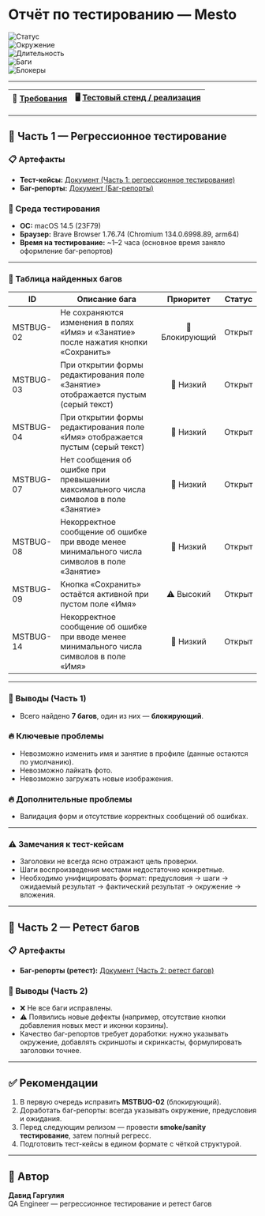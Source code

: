 # Отчёт по тестированию — Mesto

![Статус](https://img.shields.io/badge/Статус-Завершён-brightgreen)  
![Окружение](https://img.shields.io/badge/Окружение-macOS%2014.5%20%7C%20Brave%20Browser-lightgrey)  
![Длительность](https://img.shields.io/badge/Длительность-1–2%20часа-green)  
![Баги](https://img.shields.io/badge/Найдено_багов-7-red)  
![Блокеры](https://img.shields.io/badge/Блокирующие-1-brightred)

---

| 📑 [Требования](https://praktikum.notion.site/Mesto-9f2cfaa209734d1f8cfa0c0db3d3049f) | 🖥️ [Тестовый стенд / реализация](https://code.s3.yandex.net/qa/files/mesto/index.html) |
|---:|:---|

---

## 📁 Часть 1 — Регрессионное тестирование

### 📋 Артефакты
- **Тест-кейсы:** [Документ (Часть 1: регрессионное тестирование)](https://docs.google.com/spreadsheets/d/1iLMLPXGppCVs3R0BWKmH3bOKHDOAQjpsbNHY95s5pBo/edit?gid=220888493#gid=220888493)  
- **Баг-репорты:** [Документ (Баг-репорты)](https://docs.google.com/spreadsheets/d/1D5HoN9YMr3VQ6L9gJBynFNI4StPGRTgOxVVeMad51-s/edit?gid=1186534874#gid=1186534874)

### 🧾 Среда тестирования
- **ОС:** macOS 14.5 (23F79)  
- **Браузер:** Brave Browser 1.76.74 (Chromium 134.0.6998.89, arm64)  
- **Время на тестирование:** ~1–2 часа (основное время заняло оформление баг-репортов)

---

### 🐞 Таблица найденных багов

| **ID** | **Описание бага** | **Приоритет** | **Статус** |
|--------|----------------------------------------|:-------------:|:----------:|
| MSTBUG-02 | Не сохраняются изменения в полях «Имя» и «Занятие» после нажатия кнопки «Сохранить» | 🚨 Блокирующий | Открыт |
| MSTBUG-03 | При открытии формы редактирования поле «Занятие» отображается пустым (серый текст) | 🔹 Низкий | Открыт |
| MSTBUG-04 | При открытии формы редактирования поле «Имя» отображается пустым (серый текст) | 🔹 Низкий | Открыт |
| MSTBUG-07 | Нет сообщения об ошибке при превышении максимального числа символов в поле «Занятие» | 🔹 Низкий | Открыт |
| MSTBUG-08 | Некорректное сообщение об ошибке при вводе менее минимального числа символов в поле «Занятие» | 🔹 Низкий | Открыт |
| MSTBUG-09 | Кнопка «Сохранить» остаётся активной при пустом поле «Имя» | ⚠️ Высокий | Открыт |
| MSTBUG-14 | Некорректное сообщение об ошибке при вводе менее минимального числа символов в поле «Имя» | 🔹 Низкий | Открыт |

---

### 🚀 Выводы (Часть 1)
- Всего найдено **7 багов**, один из них — **блокирующий**.  

### **🔥 Ключевые проблемы**
- Невозможно изменить имя и занятие в профиле (данные остаются по умолчанию).
- Невозможно лайкать фото.
- Невозможно загружать новые изображения.
  
### **🔥 Дополнительные проблемы** 
- Валидация форм и отсутствие корректных сообщений об ошибках.  

---

### ⚠️ Замечания к тест-кейсам
- Заголовки не всегда ясно отражают цель проверки.  
- Шаги воспроизведения местами недостаточно конкретные.  
- Необходимо унифицировать формат: предусловия → шаги → ожидаемый результат → фактический результат → окружение → вложения.

---

## 📁 Часть 2 — Ретест багов

### 📋 Артефакты
- **Баг-репорты (ретест):** [Документ (Часть 2: ретест багов)](https://docs.google.com/spreadsheets/d/1awcgjrCHp0sL9S0tH35s7_WsNE0a8Ns9SMkK6D_FOK8/edit?gid=379530441#gid=379530441)

### 🚀 Выводы (Часть 2)
- ❌ Не все баги исправлены.  
- ⚠️ Появились новые дефекты (например, отсутствие кнопки добавления новых мест и иконки корзины).  
- Качество баг-репортов требует доработки: нужно указывать окружение, добавлять скриншоты и скринкасты, формулировать заголовки точнее.  

---

## ✅ Рекомендации
1. В первую очередь исправить **MSTBUG-02** (блокирующий).  
2. Доработать баг-репорты: всегда указывать окружение, предусловия и ожидания.  
3. Перед следующим релизом — провести **smoke/sanity тестирование**, затем полный регресс.  
4. Подготовить тест-кейсы в едином формате с чёткой структурой.  

---

## 👤 Автор
**Давид Гаргулия**  
QA Engineer — регрессионное тестирование и ретест багов
